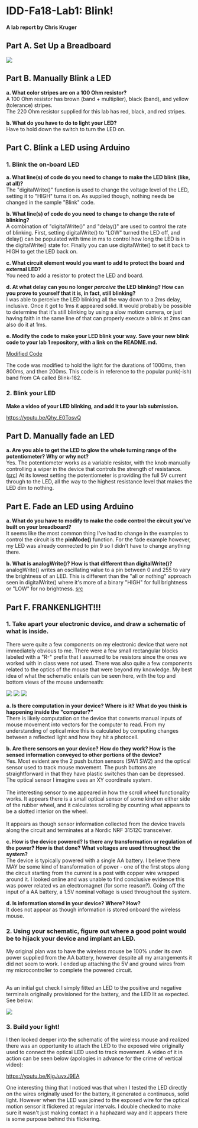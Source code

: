 # IDD-Fa18-Lab1: Blink!

**A lab report by Chris Kruger**

## Part A. Set Up a Breadboard

<img src="https://i.imgur.com/RUfRL8b.jpg">

## Part B. Manually Blink a LED

**a. What color stripes are on a 100 Ohm resistor?**<BR>
A 100 Ohm resistor has brown (band + multiplier), black (band), and yellow (tolerance) stripes.<BR>
The 220 Ohm resistor supplied for this lab has red, black, and red stripes.
 
**b. What do you have to do to light your LED?**<BR>
Have to hold down the switch to turn the LED on. 

## Part C. Blink a LED using Arduino

### 1. Blink the on-board LED

**a. What line(s) of code do you need to change to make the LED blink (like, at all)?**<BR>
The "digitalWrite()" function is used to change the voltage level of the LED, setting it to "HIGH" turns it on. As supplied though, nothing needs be changed in the sample "Blink" code.

**b. What line(s) of code do you need to change to change the rate of blinking?**<BR>
A combination of "digitalWrite()" and "delay()" are used to control the rate of blinking. First, setting digitalWrite() to "LOW" turned the LED off, and delay() can be populated with time in ms to control how long the LED is in the digitalWrite() state for. Finally you can use digitalWrite() to set it back to HIGH to get the LED back on.

**c. What circuit element would you want to add to protect the board and external LED?**<BR>
You need to add a resistor to protect the LED and board.
 
**d. At what delay can you no longer *perceive* the LED blinking? How can you prove to yourself that it is, in fact, still blinking?**<BR>
I was able to perceive the LED blinking all the way down to a 2ms delay, inclusive. Once it got to 1ms it appeared solid. It would probably be possible to determine that it's still blinking by using a slow motion camera, or just having faith in the same line of that can properly execute a blink at 2ms can also do it at 1ms. 
 
**e. Modify the code to make your LED blink your way. Save your new blink code to your lab 1 repository, with a link on the README.md.**

<a href="https://github.com/ckruger0/IDD-Fa18-Lab1/blob/master/arduino/Blink_182/Blink_182.ino">Modified Code</a>

The code was modified to hold the light for the durations of 1000ms, then 800ms, and then 200ms. This code is in reference to the popular punk(-ish) band from CA called Blink-182.

### 2. Blink your LED

**Make a video of your LED blinking, and add it to your lab submission.**<BR>

<a href="https://youtu.be/Qhy_E0TosvQ">https://youtu.be/Qhy_E0TosvQ</a>


## Part D. Manually fade an LED

**a. Are you able to get the LED to glow the whole turning range of the potentiometer? Why or why not?**<BR>
Yes. The potentiometer works as a variable resistor, with the knob manually controlling a wiper in the device that controls the strength of resistance. (<a href="https://en.wikipedia.org/wiki/Potentiometer">src</a>) At its lowest setting the potentiometer is providing the full 5V current through to the LED, all the way to the highest resistance level that makes the LED dim to nothing.

## Part E. Fade an LED using Arduino

**a. What do you have to modify to make the code control the circuit you've built on your breadboard?**<BR>
It seems like the most common thing I've had to change in the examples to control the circuit is the **pinMode()** function. For the fade example however, my LED was already connected to pin 9 so I didn't have to change anything there. 

**b. What is analogWrite()? How is that different than digitalWrite()?**<BR>
 analogWrite() writes an oscillating value to a pin between 0 and 255 to vary the brightness of an LED. This is different than the "all or nothing" approach seen in digitalWrite() where it's more of a binary "HIGH" for full brightness or "LOW" for no brightness. <a href="https://www.arduino.cc/reference/en/language/functions/analog-io/analogwrite/">src</a>


## Part F. FRANKENLIGHT!!!

### 1. Take apart your electronic device, and draw a schematic of what is inside. 

There were quite a few components on my electronic device that were not immediately obvious to me. There were a few small rectangular blocks labeled with a "R-" prefix that I assumed to be resistors since the ones we worked with in class were not used. There was also quite a few components related to the optics of the mouse that were beyond my knowledge. My best idea of what the schematic entails can be seen here, with the top and bottom views of the mouse underneath:

<img src="https://i.imgur.com/2zChXP7.jpg">
<img src="https://i.imgur.com/JqWlBOu.jpg">
<img src="https://i.imgur.com/FE9Tv29.jpg">

**a. Is there computation in your device? Where is it? What do you think is happening inside the "computer?"**<BR>
There is likely computation on the device that converts manual inputs of mouse movement into vectors for the computer to read. From my understanding of optical mice this is calculated by computing changes between a reflected light and how they hit a photocell. 
 
**b. Are there sensors on your device? How do they work? How is the sensed information conveyed to other portions of the device?**<BR>
Yes. Most evident are the 2 push button sensors (SW1 SW2) and the optical sensor used to track mouse movement. The push buttons are straightforward in that they have plastic switches than can be depressed. The optical sensor I imagine uses an XY coordinate system.<BR><BR>
The interesting sensor to me appeared in how the scroll wheel functionality works. It appears there is a small optical sensor of some kind on either side of the rubber wheel, and it calculates scrolling by counting what appears to be a slotted interior on the wheel. <BR><BR>
It appears as though sensor information collected from the device travels along the circuit and terminates at a Nordic NRF 31512C transceiver.

**c. How is the device powered? Is there any transformation or regulation of the power? How is that done? What voltages are used throughout the system?**<BR>
The device is typically powered with a single AA battery. I believe there MAY be some kind of transformation of power - one of the first stops along the circuit starting from the current is a post with copper wire wrapped around it. I looked online and was unable to find conclusive evidence this was power related vs an electromagnet (for some reason?). Going off the input of a AA battery, a 1.5V nominal voltage is used throughout the system. 

**d. Is information stored in your device? Where? How?**<BR>
It does not appear as though information is stored onboard the wireless mouse. 
 
### 2. Using your schematic, figure out where a good point would be to hijack your device and implant an LED.

My original plan was to have the wireless mouse be 100% under its own power supplied from the AA battery, however despite all my arrangements it did not seem to work. I ended up attaching the 5V and ground wires from my microcontroller to complete the powered circuit.<BR><BR> 
 
As an initial gut check I simply fitted an LED to the positive and negative terminals originally provisioned for the battery, and the LED lit as expected. See below:

<img src="https://i.imgur.com/7f7QmTX.jpg">

### 3. Build your light!

I then looked deeper into the schematic of the wireless mouse and realized there was an opportunity to attach the LED to the exposed wire originally used to connect the optical LED used to track movement. A video of it in action can be seen below (apologies in advance for the crime of vertical video):

<a href="https://youtu.be/KjgJuvxJ9EA">https://youtu.be/KjgJuvxJ9EA</a>

One interesting thing that I noticed was that when I tested the LED directly on the wires originally used for the battery, it generated a continuous, solid light. However when the LED was joined to the exposed wire for the optical motion sensor it flickered at regular intervals. I double checked to make sure it wasn't just making contact in a haphazard way and it appears there is some purpose behind this flickering. 
